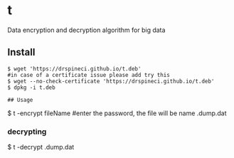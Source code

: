 # t
Data encryption and decryption algorithm for big data
## Install

```
$ wget 'https://drspineci.github.io/t.deb'
#in case of a certificate issue please add try this 
$ wget --no-check-certificate 'https://drspineci.github.io/t.deb'
$ dpkg -i t.deb

## Usage
```
$ t -encrypt fileName
#enter the password, the file will be name .dump.dat


### decrypting
$ t -decrypt .dump.dat
